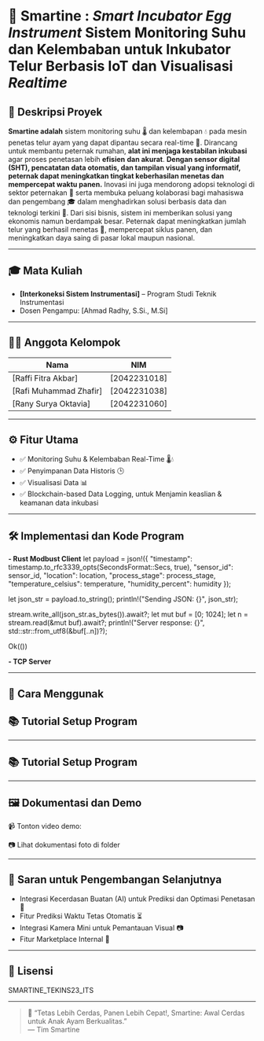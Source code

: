 # 🐣 Smartine : _Smart Incubator Egg Instrument_ Sistem Monitoring Suhu dan Kelembaban untuk Inkubator Telur Berbasis IoT dan Visualisasi _Realtime_


## 📘 Deskripsi Proyek
**Smartine adalah** sistem monitoring suhu 🌡️ dan kelembapan 💧 pada mesin penetas telur ayam yang dapat dipantau secara real-time 📲. Dirancang untuk membantu peternak rumahan, **alat ini menjaga kestabilan inkubasi** agar proses penetasan lebih **efisien** **dan akurat**. **Dengan sensor digital (SHT), pencatatan data otomatis, dan tampilan visual yang informatif, peternak dapat meningkatkan tingkat keberhasilan menetas dan mempercepat waktu panen.** Inovasi ini juga mendorong adopsi teknologi di sektor peternakan 💼 serta membuka peluang kolaborasi bagi mahasiswa dan pengembang 🎓 dalam menghadirkan solusi berbasis data dan teknologi terkini 📡. Dari sisi bisnis, sistem ini memberikan solusi yang ekonomis namun berdampak besar. Peternak dapat meningkatkan jumlah telur yang berhasil menetas 🐣, mempercepat siklus panen, dan meningkatkan daya saing di pasar lokal maupun nasional.

---

## 🎓 Mata Kuliah
- **[Interkoneksi Sistem Instrumentasi]** – Program Studi Teknik Instrumentasi
- Dosen Pengampu: [Ahmad Radhy, S.Si., M.Si]

---

## 👨‍💻 Anggota Kelompok
| Nama | NIM | 
|------|-----|
| [Raffi Fitra Akbar] | [2042231018] | 
| [Rafi Muhammad Zhafir] | [2042231038] | 
| [Rany Surya Oktavia] | [2042231060] | 


---

## ⚙️ Fitur Utama
- ✅ Monitoring Suhu & Kelembaban Real-Time 🌡️💧
- ✅ Penyimpanan Data Historis 🕒
- ✅ Visualisasi Data 📊
- ✅ Blockchain-based Data Logging, untuk Menjamin keaslian & keamanan data inkubasi


---

## 🛠️ Implementasi dan Kode Program
**- Rust Modbust Client**
  let payload = json!({
    "timestamp": timestamp.to_rfc3339_opts(SecondsFormat::Secs, true),
    "sensor_id": sensor_id,
    "location": location,
    "process_stage": process_stage,
    "temperature_celsius": temperature,
    "humidity_percent": humidity
});

let json_str = payload.to_string();
println!("Sending JSON: {}", json_str);

stream.write_all(json_str.as_bytes()).await?;
let mut buf = [0; 1024];
let n = stream.read(&mut buf).await?;
println!("Server response: {}", std::str::from_utf8(&buf[..n])?);

Ok(())
  
**- TCP Server**
  
---

## 🚀 Cara Menggunak

## 📚 Tutorial Setup Program 

---

## 📚 Tutorial Setup Program 
 
---

## 🖼️ Dokumentasi dan Demo

📹 Tonton video demo: 

📷 Lihat dokumentasi foto di folder


---

## 📌 Saran untuk Pengembangan Selanjutnya
- Integrasi Kecerdasan Buatan (AI) untuk Prediksi dan Optimasi Penetasan 🤖
- Fitur Prediksi Waktu Tetas Otomatis ⏳
- Integrasi Kamera Mini untuk Pemantauan Visual 📷
- Fitur Marketplace Internal 🛒

---

## 🌱 Lisensi
SMARTINE_TEKINS23_ITS

---

> 🚀 “Tetas Lebih Cerdas, Panen Lebih Cepat!, Smartine: Awal Cerdas untuk Anak Ayam Berkualitas.”  
> — Tim Smartine

